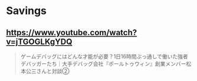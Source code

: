 # Savings

## https://www.youtube.com/watch?v=jTGOGLKgYDQ

> ゲームデバッグにはどんな才能が必要？1日16時間ぶっ通しで働いた強者デバッガーたち｜大手デバッグ会社『ポールトゥウィン』創業メンバー松本公三さんと対談② 
